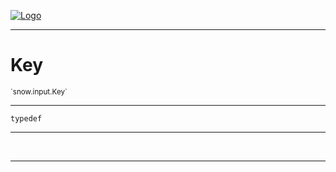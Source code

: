 
[![Logo](../../../images/logo.png)](../../../api/index.html)

---



<h1>Key</h1>
<small>`snow.input.Key`</small>



---

`typedef`

---

&nbsp;
&nbsp;









---

&nbsp;
&nbsp;
&nbsp;
&nbsp;
